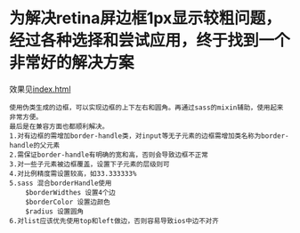 # 为解决retina屏边框1px显示较粗问题，经过各种选择和尝试应用，终于找到一个非常好的解决方案
效果见[index.html](http://maweimaweima.github.io/1px-border)

    使用伪类生成的边框，可以实现边框的上下左右和圆角。再通过sass的mixin辅助，使用起来非常方便。
    最后是在兼容方面也都顺利解决。
    1.对有边框的需增加border-handle类，对input等无子元素的边框需增加类名称为border-handle的父元素
    2.需保证border-handle有明确的宽和高，否则会导致边框不正常
    3.对一些子元素被边框覆盖，设置下子元素的层级则可
    4.对比例精度需设置较高，如33.333333%
    5.sass 混合borderHandle使用
    	$borderWidthes 设置4个边
    	$borderColor 设置边颜色
    	$radius 设置圆角
    6.对list应该优先使用top和left做边，否则容易导致ios中边不对齐
